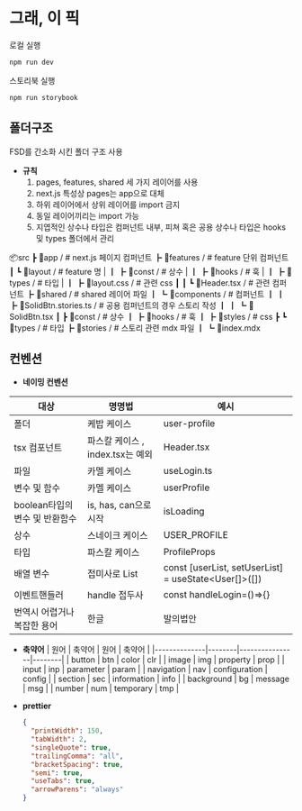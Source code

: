 # 그래, 이 픽

로컬 실행

```bash
npm run dev
```

스토리북 실행

```bash
npm run storybook
```

## 폴더구조

FSD를 간소화 시킨 폴더 구조 사용

- **규칙**
  1.  pages, features, shared 세 가지 레이어를 사용
  2.  next.js 특성상 pages는 app으로 대체
  3.  하위 레이어에서 상위 레이어를 import 금지
  4.  동일 레이어끼리는 import 가능
  5.  지엽적인 상수나 타입은 컴퍼넌트 내부, 피쳐 혹은 공용 상수나 타입은 hooks 및 types 폴더에서 관리

📦src
┣ 📂app / # next.js 페이지 컴퍼넌트
┣ 📂features / # feature 단위 컴퍼넌트  
 ┃ ┗ 📂layout / # feature 명
| ┃ ┣ 📂const / # 상수
| ┃ ┣ 📂hooks / # 훅
| ┃ ┣ 📂types / # 타입
| ┃ ┣ 📜layout.css / # 관련 css
┃ ┃ ┗ 📜Header.tsx / # 관련 컴퍼넌트
┣ 📂shared / # shared 레이어 파일
┃ ┗ 📂components / # 컴퍼넌트
┃ ┃ ┣ 📜SolidBtn.stories.ts / # 공용 컴퍼넌트의 경우 스토리 작성
┃ ┃ ┗ 📜SolidBtn.tsx
┃ ┣ 📂const / # 상수
┃ ┣ 📂hooks / # 훅
┃ ┣ 📂styles / # css
┣ ┗ 📂types / # 타입
┣ 📂stories / # 스토리 관련 mdx 파일
┃ ┗ 📜index.mdx

## 컨벤션

- **네이밍 컨벤션**

| 대상                           | 명명법                           | 예시                                                 |
| ------------------------------ | -------------------------------- | ---------------------------------------------------- |
| 폴더                           | 케밥 케이스                      | user-profile                                         |
| tsx 컴포넌트                   | 파스칼 케이스 , index.tsx는 예외 | Header.tsx                                           |
| 파일                           | 카멜 케이스                      | useLogin.ts                                          |
| 변수 및 함수                   | 카멜 케이스                      | userProfile                                          |
| boolean타입의 변수 및 반환함수 | is, has, can으로 시작            | isLoading                                            |
| 상수                           | 스네이크 케이스                  | USER_PROFILE                                         |
| 타입                           | 파스칼 케이스                    | ProfileProps                                         |
| 배열 변수                      | 접미사로 List                    | const [userList, setUserList] = useState<User[]>([]) |
| 이벤트핸들러                   | handle 접두사                    | const handleLogin=()=>{}                             |
| 번역시 어렵거나 복잡한 용어    | 한글                             | 발의법안                                             |

- **축약어**
  | 원어 | 축약어 | 원어 | 축약어 |
  |--------------|--------|----------------|--------|
  | button | btn | color | clr |
  | image | img | property | prop |
  | input | inp | parameter | param |
  | navigation | nav | configuration | config |
  | section | sec | information | info |
  | background | bg | message | msg |
  | number | num | temporary | tmp |

- **prettier**

  ```json
  {
  	"printWidth": 150,
  	"tabWidth": 2,
  	"singleQuote": true,
  	"trailingComma": "all",
  	"bracketSpacing": true,
  	"semi": true,
  	"useTabs": true,
  	"arrowParens": "always"
  }
  ```
